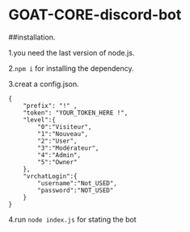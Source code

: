 # GOAT-CORE-discord-bot
##installation.

1.you need the last version of node.js.

2.```npm i``` for installing the dependency.

3.creat a config.json.
``` 
{
    "prefix": "!" ,
    "token": "YOUR_TOKEN_HERE !",
    "level":{
        "0":"Visiteur",
        "1":"Nouveau",  
        "2":"User",
        "3":"Modérateur",
        "4":"Admin",
        "5":"Owner"
    },
    "vrchatLogin":{
        "username":"Not_USED",
        "password":"NOT_USED"
    }
} 
```
4.run ```node index.js``` for stating the bot
